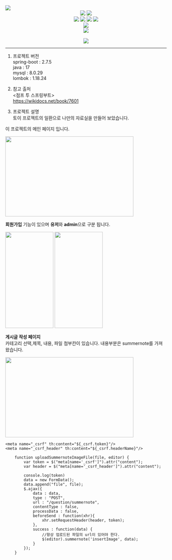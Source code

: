 <img src="https://capsule-render.vercel.app/api?type=waving&color=auto&height=200&section=header&text=FreeBoard&fontSize=90" />


<div align="center">
  <img src="https://img.shields.io/badge/Spring-Green?style=flat&logo=Spring&logoColor=white"/>
  <img src="https://img.shields.io/badge/Java-orange?style=flat&logo=Java&logoColor=white"/>
</div>

<div align="center">
  <img src="https://img.shields.io/badge/HTML5-orange?style=flat&logo=HTML5&logoColor=white"/>
  <img src="https://img.shields.io/badge/CSS3-blue?style=flat&logo=CSS&logoColor=white"/>
  <img src="https://img.shields.io/badge/JavaScript-yellow?style=flat&logo=JavaScript&logoColor=white"/>
  <img src="https://img.shields.io/badge/jQuery-blue?style=flat&logo=jQuery&logoColor=white"/>
</div>

<div align="center">
  <img src="https://img.shields.io/badge/MySQL-skyblue?style=flat&logo=MySQL&logoColor=white"/>
</div>

<div align="center">
  <img src="https://github-readme-stats.vercel.app/api/top-langs/?username=consr2&layout=compact"><br><br>
  <img src="https://github-readme-stats.vercel.app/api?username=consr2&show_icons=true">
</div>

--------------------------------------------------------------------------------------------
1. 프로젝트 버전  
spring-boot : 2.7.5  
java        : 17   
mysql       : 8.0.29  
lombok      : 1.18.24  


2. 참고 출처  
<점프 투 스프링부트>  
https://wikidocs.net/book/7601  


3. 프로젝트 설명  
토이 프로젝트의 일환으로 나만의 자료실을 만들어 보았습니다.  

이 프로젝트의 메인 페이지 입니다.
<div>
  <img src="https://user-images.githubusercontent.com/110438208/206104542-8e63bae4-2048-4060-80ef-5cfa8e7e119b.png" width="400" height="250">
</div>

  
  
  
**회원가입** 기능이 있으며 **유저**와 **admin**으로 구분 됩니다.  
<div>
  <img src="https://user-images.githubusercontent.com/110438208/206104377-186df842-e2f7-47ab-898d-22d45654399c.png" width="150" height="300">
  <img src="https://user-images.githubusercontent.com/110438208/206104423-0bf21c09-817c-42de-bf83-f8b665449e40.png"width="150" height="300">
</div>
  
  
**게시글 작성 페이지**  
카테고리 선택,제목, 내용, 파일 첨부칸이 있습니다. 내용부분은 summernote를 가져왔습니다.
<div>
  <img src="https://user-images.githubusercontent.com/110438208/206107985-c1169a6a-3920-4779-acfd-2272d1ddf091.png" width="400" height="250">
</div>
  
  
```
<meta name="_csrf" th:content="${_csrf.token}"/>  
<meta name="_csrf_header" th:content="${_csrf.headerName}"/>  
    
    function uploadSummernoteImageFile(file, editor) {
		var token = $("meta[name='_csrf']").attr("content");
		var header = $("meta[name='_csrf_header']").attr("content");
		
		console.log(token)
		data = new FormData();
		data.append("file", file);
		$.ajax({
			data : data,
			type : "POST",
			url : "/question/summernote",
			contentType : false,
			processData : false,
			beforeSend : function(xhr){
				xhr.setRequestHeader(header, token);
			},
			success : function(data) {
            	//항상 업로드된 파일의 url이 있어야 한다.
				$(editor).summernote('insertImage', data);
			}
		});
	}
```

